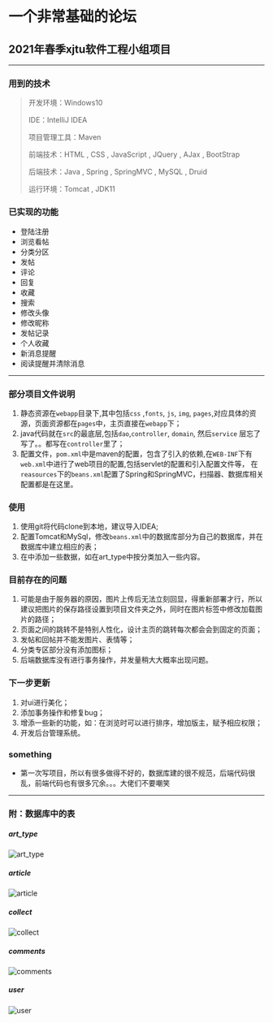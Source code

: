 # 一个非常基础的论坛
## 2021年春季xjtu软件工程小组项目
---
### 用到的技术
> 开发环境：Windows10
> 
> IDE：IntelliJ IDEA
> 
> 项目管理工具：Maven
>
> 前端技术：HTML , CSS , JavaScript , JQuery , AJax , BootStrap
> 
> 后端技术：Java , Spring , SpringMVC , MySQL , Druid
> 
> 运行环境：Tomcat , JDK11
### 已实现的功能
* 登陆注册
* 浏览看帖
* 分类分区
* 发帖
* 评论
* 回复
* 收藏
* 搜索
* 修改头像
* 修改昵称
* 发帖记录
* 个人收藏
* 新消息提醒
* 阅读提醒并清除消息
---
### 部分项目文件说明
1. 静态资源在` webapp `目录下,其中包括`css` ,`fonts`, `js`, `img`, `pages`,对应具体的资源，页面资源都在`pages`中，主页直接在`webapp`下；
2. java代码就在`src`的最底层,包括`dao`,`controller`, `domain`, 然后`service` 层忘了写了。。都写在`controller`里了；
3. 配置文件，`pom.xml`中是maven的配置，包含了引入的依赖,在`WEB-INF`下有`web.xml`中进行了web项目的配置,包括servlet的配置和引入配置文件等，
在`reasources`下的`beans.xml`配置了Spring和SpringMVC，扫描器、数据库相关配置都是在这里。

### 使用
1. 使用git将代码clone到本地，建议导入IDEA;
2. 配置Tomcat和MySql，修改`beans.xml`中的数据库部分为自己的数据库，并在数据库中建立相应的表；
3. 在中添加一些数据，如在art_type中按分类加入一些内容。

### 目前存在的问题
1. 可能是由于服务器的原因，图片上传后无法立刻回显，得重新部署才行，所以建议把图片的保存路径设置到项目文件夹之外，同时在图片标签中修改加载图片的路径；
2. 页面之间的跳转不是特别人性化，设计主页的跳转每次都会会到固定的页面；
3. 发帖和回帖并不能发图片、表情等；
4. 分类专区部分没有添加图标；
5. 后端数据库没有进行事务操作，并发量稍大大概率出现问题。

### 下一步更新
1. 对ui进行美化；
2. 添加事务操作和修复bug；
3. 增添一些新的功能，如：在浏览时可以进行排序，增加版主，赋予相应权限；
4. 开发后台管理系统。

### something
* 第一次写项目，所以有很多做得不好的，数据库建的很不规范，后端代码很乱，前端代码也有很多冗余。。。大佬们不要嘲笑
---
### 附：数据库中的表
##### art_type
![art_type](https://user-images.githubusercontent.com/83497285/116804925-616c7600-ab55-11eb-9d6b-5486332aa4d4.png)
##### article
![article](https://user-images.githubusercontent.com/83497285/116804960-84972580-ab55-11eb-8d1a-60805ddd0656.png)
##### collect
![collect](https://user-images.githubusercontent.com/83497285/116804986-bf00c280-ab55-11eb-905c-8fcd4ed4c614.png)
##### comments
![comments](https://user-images.githubusercontent.com/83497285/116804994-ce800b80-ab55-11eb-849c-a577607cd9e8.png)
##### user
![user](https://user-images.githubusercontent.com/83497285/116804996-da6bcd80-ab55-11eb-8ced-9d649679e62e.png)


